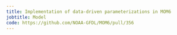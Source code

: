 ```yaml
---
title: Implementation of data-driven parameterizations in MOM6
jobtitle: Model
code: https://github.com/NOAA-GFDL/MOM6/pull/356
---
```

